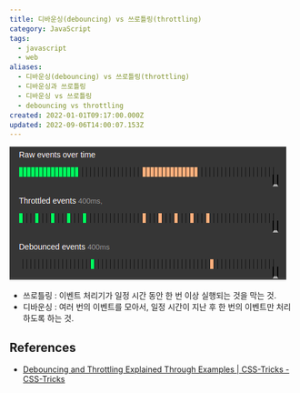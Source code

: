 ```yaml
---
title: 디바운싱(debouncing) vs 쓰로틀링(throttling)
category: JavaScript
tags:
  - javascript
  - web
aliases:
  - 디바운싱(debouncing) vs 쓰로틀링(throttling)
  - 디바운싱과 쓰로틀링
  - 디바운싱 vs 쓰로틀링
  - debouncing vs throttling
created: 2022-01-01T09:17:00.000Z
updated: 2022-09-06T14:00:07.153Z
---
```


![debounce-vs-throttle.png](./images/debounce-vs-throttle.png)

- 쓰로틀링 : 이벤트 처리기가 일정 시간 동안 한 번 이상 실행되는 것을 막는 것.
- 디바운싱 : 여러 번의 이벤트를 모아서, 일정 시간이 지난 후 한 번의 이벤트만 처리하도록 하는 것.

## References

- [Debouncing and Throttling Explained Through Examples | CSS-Tricks - CSS-Tricks](https://css-tricks.com/debouncing-throttling-explained-examples/)

